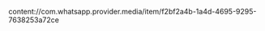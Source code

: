 content://com.whatsapp.provider.media/item/f2bf2a4b-1a4d-4695-9295-7638253a72ce

<!---
Kaykydio1/Kaykydio1 is a ✨ special ✨ repository because its `README.md` (this file) appears on your GitHub profile.
You can click the Preview link to take a look at your changes.
--->
